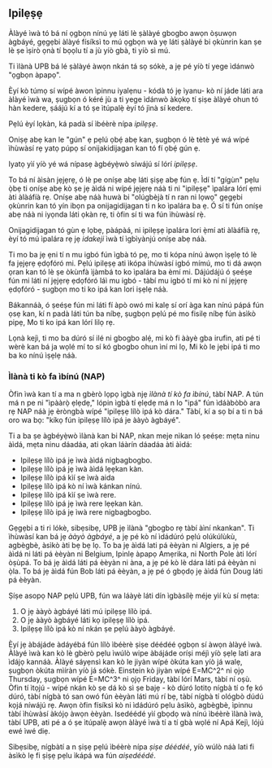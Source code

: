 ## Ipilẹṣẹ

Àlàyé ìwà tó bá ní ọgbọn nínú yẹ láti lè ṣàlàyé gbogbo awọn òṣuwọn àgbáyé, gẹgẹbi àlàyé físíksì to mú ọgbọn wà yẹ láti ṣàlàyé bi ọkùnrin kan ṣe lè ṣe ìṣirò ọnà tí bọọlu tí a jù yíò gbà, ti yíò sì mú.

Ti ìlànà UPB bá lé ṣàlàyé àwọn nkán tá sọ sókè, a jẹ pé yíò tí yege ìdánwò "ọgbọn àpapọ".

Èyí kò túmọ sí wípé àwon ìpinnu iyalẹnu - kódà tó jẹ ìyanu- kò ní jáde láti ara àlàyé ìwà wa, ṣugbọn ó kéré jù a ti yege ìdánwò àkọkọ tí ṣiṣe àlàyé ohun tó hàn kedere, ṣáájú kí a tó ṣe ìtúpalẹ̀ èyí tó jìnà sí kedere.

Pẹlú èyí lọkàn, ká padà sí ìbéèrè nípa *ipilẹṣẹ*.

Oniṣẹ abẹ kan le "gún" ẹ pẹlú ọbẹ́ abẹ kan, ṣugbọn ó lè tètè yé wá wípé ìhùwàsí rẹ yatọ púpọ sí onijakidijagan kan tó fí ọbẹ́ gún ẹ.

Iyatọ yìí yíò yé wá nípasẹ àgbéyẹ̀wò síwájú sí lórí *ipilẹṣẹ*.

To bá ní àìsàn jẹjẹrẹ, ó lè pe oníṣe abẹ láti ṣiṣẹ abẹ fún ẹ. Ìdí tí "gígùn" pẹlu ọ̀bẹ ti oníṣe abẹ kò ṣe jẹ àìdá ni wípé jẹjẹrẹ náà ti ni "ipilẹṣẹ" ìpalára lórí ẹmi àti àlàáfíà rẹ. Oníṣe abẹ náà huwà bi "olúgbèjà tí n ran ni lọwọ" gẹgẹbi ọkùnrin kan tó yín ibọn pa onijagidijagan ti n ko ìpalára ba ẹ. Ó sí ti fún oníṣe abẹ náà ni iyọnda láti ọkàn rẹ, ti òfin sí ti wa fún ìhùwàsí rẹ̀.

Onijagidijagan tó gùn ẹ lọbẹ, pàápàá, ni ipilẹṣẹ ìpalára lori ẹ̀mí ati àlàáfíà rẹ, èyí tó mú ìpalára rẹ jẹ *idakeji* ìwà tí ìgbìyànjú oníṣe abẹ náà.

Ti mo ba jẹ ẹni tí n mu igbó fún ìgbà tó pẹ, mo ti kópa nínú àwọn ìṣẹlẹ tó lè fa jẹjẹrẹ ẹdọfóró mi. Pẹlú ipilẹṣẹ ati ìkópa ìhùwàsí igbó mímú, mo ti dá awọn ọran kan tó lè ṣe òkùnfà ìjàmbá to ko ìpalára ba èmí mi. Dájúdájú ó ṣeéṣe fún mi láti ní jẹjẹrẹ ẹdọfóró láì mu igbó - tàbí mu igbó tí mi kò ní ní jẹjẹrẹ ẹdọfóró - ṣugbọn mo ti ko ipá kan lori iṣẹlẹ náà.

Bákannáà, ó ṣeéṣe fún mi láti fí àpò owó mi kalẹ sí orí àga kan nínú pápá fún ọsẹ kan, kí n padà láti tún ba níbẹ, ṣugbọn pẹlú pé mo fisilẹ níbẹ fún àsìkò pipẹ, Mo ti ko ipá kan lórí lilọ rẹ.

Lọnà kejì, ti mo ba dúró sí ilé ni gbogbo alẹ́, mi kò fi ààyè gba irufin, ati pé ti wèrè kan bá ja wọlé mí to sí kó gbogbo ohun ìní mi lọ, Mi kò le jẹbi ipá ti mo ba ko nínú ìṣẹlẹ náà.

### Ìlànà ti kò fa ìbínú (NAP)

Òfin ìwà kan tí a ma n gbèrò lọpọ ìgbà njẹ *ìlànà tí kò fa ìbínú*, tàbí NAP. A tún má n pe ni "ìpààrọ̀ ẹlẹdẹ," lópin ìgbà tí ẹlẹdẹ má n lo "ipá" fún ìdáàbòbò ara rẹ NAP náà jẹ èròngbà wípé "ipilẹṣẹ lílò ipá kò dára." Tàbí, kí a sọ bí a ti n bá oro wa bọ: "kíkọ fún ipilẹṣẹ lílò ipá je ààyò àgbáyé".

Ti a ba ṣe àgbéyẹ̀wò ìlànà kan bi NAP, nkan meje nìkan ló ṣeéṣe: mẹta ninu àìdá, mẹta ninu dáadáa, ati ọkan láàrín dáadáa àti àìdá:

- Ipilẹṣẹ lílò ipá jẹ ìwà àìdá nigbagbogbo.
- Ipilẹṣẹ lílò ipá jẹ ìwà àìdá lẹẹkan kàn.
- Ipilẹṣẹ lílò ipá kìí ṣe ìwà aida
- Ipilẹṣẹ lílò ipá kò ní ìwà kánkan nínú.
- Ipilẹṣẹ lílò ipá kìí ṣe ìwà rere.
- Ipilẹṣẹ lílò ipá jẹ ìwà rere lẹẹkan kàn.
- Ipilẹṣẹ lílò ipá jẹ ìwà rere nigbagbogbo.

Gẹgẹbi a ti ri lókè, sibẹsibẹ, UPB jẹ ìlànà "gbogbo rẹ tàbí àìní nkankan". Ti ìhùwàsí kan bá jẹ *ààyò àgbáyé*, a jẹ pé kò ní ìdádúró pẹlú olúkúlùkù, agbègbè, àsìkò àti bẹ bẹ lọ. To ba jẹ àìdá lati pá èèyàn ni Algiers, a jẹ pé àìdá ni láti pá èèyàn ni Belgium, Ipinlẹ àpapọ Amẹrika, ni North Pole àti lórí òṣùpá. To bá jẹ àìdá láti pá èèyàn ni àna, a jẹ pé kò lè dára láti pá èèyàn ni ọ̀la. To bá jẹ àìdá fún Bob láti pá èèyàn, a jẹ pé ó gbọdọ jẹ àìdá fún Doug láti pá èèyàn.

Ṣíṣe asopọ NAP pẹlú UPB, fún wa láàyè láti dín ìgbàsílẹ̀ méje yìí kù sí mẹta:

1. O jẹ ààyò àgbáyé láti mú ipilẹṣẹ lílò ipá.
2. O jẹ ààyò àgbáyé láti kọ ipilẹṣẹ lílò ipá.
3. Ipilẹṣẹ lílò ipá kò ní nkán ṣe pẹlú ààyò àgbáyé.

Èyí jẹ àbájáde àdáyébá fún lílò ìbéèrè ṣiṣe déédéé ọgbọn sí àwọn àlàyé ìwà. Àlàyé ìwà kan kò lè gbèrò pẹlu ìwúlò wipe àbájáde oríṣi méjì yíò ṣẹlẹ lati ara ìdájọ kannáà. Àlàyé sáyẹnsì kan kò le jiyàn wípé òkúta kan yíò já walẹ, ṣugbọn òkúta mìíràn yíò já sókè. Einstein kò jiyàn wípé E=MC^2^ ni ọjọ Thursday, ṣugbọn wípé E=MC^3^ ni ọjọ Friday, tàbí lórí Mars, tàbí ní oṣù. Òfin tí ìtọjú - wípé nkán kò ṣe dá kò sì ṣe bajẹ - kò dúró lotitọ nígbà tí o fẹ kó dúró, tàbí nígbà tó san owó fún èèyàn láti mú rí bẹ, tàbí nígbà tí ológbò dúdú kọjá níwájú rẹ. Awọn òfin físíksì kò ni ìdádúró pẹlu àsìkò, agbègbè, ìpinnu tàbí ìhùwàsí àkójọ àwọn èèyàn. Isedéédé yìí gbọdọ wà nínú ìbéèrè ìlànà ìwà, tàbí UPB, ati pé a ó ṣe ìtúpalẹ̀ awọn àlàyé ìwà tí a tí gbà wọlé ní Apá Kejì, lójú ewé ìwé diẹ.

Sibẹsibẹ, nígbàtí a n ṣiṣẹ pẹlú ìbéèrè nípa *ṣiṣe déédéé*, yíò wúlò náà lati fi àsìkò lẹ fi ṣiṣẹ pẹlu ìkápá wa fún *aiṣedéédé*.